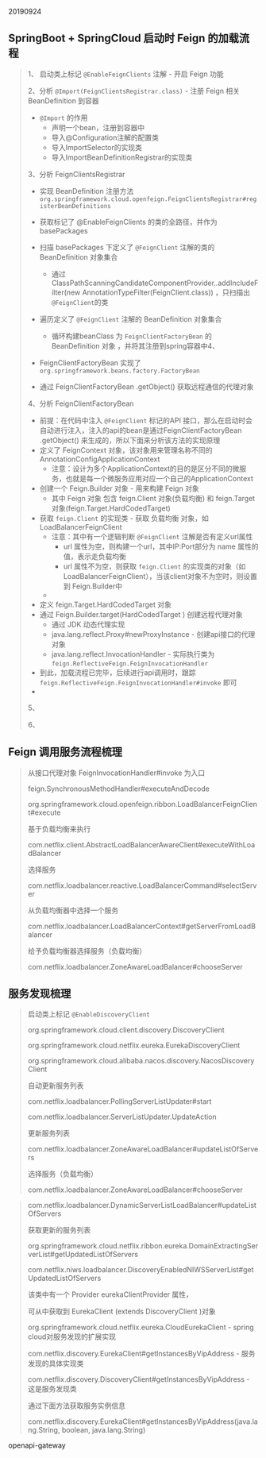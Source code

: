 20190924

## SpringBoot + SpringCloud 启动时 Feign 的加载流程

> 1、 启动类上标记 `@EnableFeignClients`  注解 - 开启 Feign 功能
>
> 2、分析  `@Import(FeignClientsRegistrar.class)`  - 注册 Feign 相关 BeanDefinition 到容器
>
> - `@Import`  的作用
>   - 声明一个bean，注册到容器中
>   - 导入@Configuration注解的配置类
>   - 导入ImportSelector的实现类
>   - 导入ImportBeanDefinitionRegistrar的实现类
>
> 3、分析 FeignClientsRegistrar
>
> - 实现 BeanDefinition 注册方法 `org.springframework.cloud.openfeign.FeignClientsRegistrar#registerBeanDefinitions` 
>
> - 获取标记了 @EnableFeignClients 的类的全路径，并作为 basePackages
>
> - 扫描 basePackages 下定义了 `@FeignClient` 注解的类的 BeanDefinition 对象集合
>
>   - 通过 ClassPathScanningCandidateComponentProvider..addIncludeFilter(new AnnotationTypeFilter(FeignClient.class)) ，只扫描出 `@FeignClient`的类
>
> - 遍历定义了 `@FeignClient` 注解的 BeanDefinition 对象集合
>
>   - 循环构建beanClass 为 `FeignClientFactoryBean` 的 BeanDefinition 对象 ，并将其注册到spring容器中4、
>
> - FeignClientFactoryBean 实现了 `org.springframework.beans.factory.FactoryBean` 
>
> - 通过 FeignClientFactoryBean .getObject() 获取远程通信的代理对象
>
>   
>
> 4、分析 FeignClientFactoryBean 
>
> - 前提：在代码中注入 `@FeignClient` 标记的API 接口，那么在启动时会自动进行注入，注入的api的bean是通过FeignClientFactoryBean .getObject() 来生成的，所以下面来分析该方法的实现原理
> - 定义了 FeignContext 对象，该对象用来管理名称不同的 AnnotationConfigApplicationContext 
>   - 注意：设计为多个ApplicationContext的目的是区分不同的微服务，也就是每一个微服务应用对应一个自己的ApplicationContext
> - 创建一个 Feign.Builder 对象 - 用来构建 Feign 对象
>   - 其中 Feign 对象 包含 feign.Client 对象(负载均衡) 和 feign.Target 对象(feign.Target.HardCodedTarget)
> - 获取 `feign.Client` 的实现类 - 获取 负载均衡 对象，如LoadBalancerFeignClient
>   - 注意：其中有一个逻辑判断 `@FeignClient` 注解是否有定义url属性
>     - url 属性为空，则构建一个url，其中IP:Port部分为 name 属性的值，表示走负载均衡
>     - url 属性不为空，则获取 `feign.Client` 的实现类的对象（如LoadBalancerFeignClient），当该client对象不为空时，则设置到 Feign.Builder中
>   - 
> - 定义 feign.Target.HardCodedTarget 对象
> - 通过 Feign.Builder.target(HardCodedTarget ) 创建远程代理对象
>   - 通过 JDK 动态代理实现
>   - java.lang.reflect.Proxy#newProxyInstance - 创建api接口的代理对象
>   - java.lang.reflect.InvocationHandler -  实际执行类为`feign.ReflectiveFeign.FeignInvocationHandler`
> - 到此，加载流程已完毕，后续进行api调用时，跟踪 `feign.ReflectiveFeign.FeignInvocationHandler#invoke` 即可
> - 
>
> 
>
> 
>
> 5、
>
> 6、
>
> 





## Feign 调用服务流程梳理

> 从接口代理对象 FeignInvocationHandler#invoke 为入口
>
> feign.SynchronousMethodHandler#executeAndDecode
>
> org.springframework.cloud.openfeign.ribbon.LoadBalancerFeignClient#execute
>
> 基于负载均衡来执行
>
> com.netflix.client.AbstractLoadBalancerAwareClient#executeWithLoadBalancer
>
> 选择服务
>
> com.netflix.loadbalancer.reactive.LoadBalancerCommand#selectServer
>
> 从负载均衡器中选择一个服务
>
> com.netflix.loadbalancer.LoadBalancerContext#getServerFromLoadBalancer
>
> 给予负载均衡器选择服务（负载均衡）
>
> com.netflix.loadbalancer.ZoneAwareLoadBalancer#chooseServer
>
> 





## 服务发现梳理

>  启动类上标记 `@EnableDiscoveryClient` 
>
> org.springframework.cloud.client.discovery.DiscoveryClient
>
> org.springframework.cloud.netflix.eureka.EurekaDiscoveryClient
>
> org.springframework.cloud.alibaba.nacos.discovery.NacosDiscoveryClient
>
> 
>
> 自动更新服务列表
>
> com.netflix.loadbalancer.PollingServerListUpdater#start
>
> com.netflix.loadbalancer.ServerListUpdater.UpdateAction
>
> 更新服务列表
>
> com.netflix.loadbalancer.ZoneAwareLoadBalancer#updateListOfServers
>
> 选择服务（负载均衡）
>
> com.netflix.loadbalancer.ZoneAwareLoadBalancer#chooseServer



> com.netflix.loadbalancer.DynamicServerListLoadBalancer#updateListOfServers
>
> 
>
> 获取更新的服务列表
>
> org.springframework.cloud.netflix.ribbon.eureka.DomainExtractingServerList#getUpdatedListOfServers
>
> 
>
> com.netflix.niws.loadbalancer.DiscoveryEnabledNIWSServerList#getUpdatedListOfServers
>
> 该类中有一个 Provider<EurekaClient> eurekaClientProvider 属性，
>
> 可从中获取到 EurekaClient (extends  DiscoveryClient )对象
>
> org.springframework.cloud.netflix.eureka.CloudEurekaClient - spring cloud对服务发现的扩展实现
>
> com.netflix.discovery.EurekaClient#getInstancesByVipAddress - 服务发现的具体实现类
>
> com.netflix.discovery.DiscoveryClient#getInstancesByVipAddress - 这是服务发现类
>
> 通过下面方法获取服务实例信息
>
> com.netflix.discovery.EurekaClient#getInstancesByVipAddress(java.lang.String, boolean, java.lang.String)





openapi-gateway

